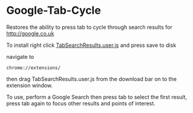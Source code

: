 # Google-Tab-Cycle
Restores the ability to press tab to cycle through search results for http://google.co.uk

To install right click [TabSearchResults.user.js](https://github.com/slifin/Google-Tab-Cycle/raw/master/TabSearchResults.user.js) and press save to disk

navigate to

    chrome://extensions/
then drag TabSearchResults.user.js from the download bar on to the extension window.

To use, perform a Google Search then press tab to select the first result, press tab again to focus other results and points of interest.

